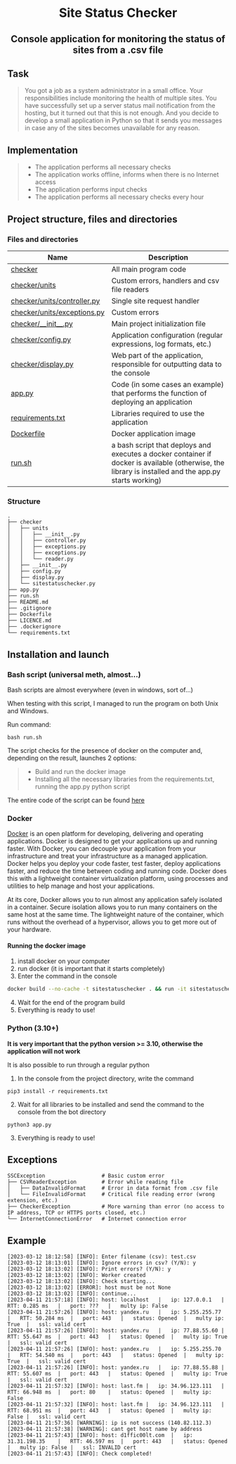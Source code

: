 <h1 align="center">Site Status Checker</h1>
<h2 align="center">Console application for monitoring the status of sites from a .csv file</h2>

## Task
> You got a job as a system administrator in a small office. Your responsibilities include monitoring the health of multiple sites. You have successfully set up a server status mail notification from the hosting, but it turned out that this is not enough. And you decide to develop a small application in Python so that it sends you messages in case any of the sites becomes unavailable for any reason.

## Implementation
> - The application performs all necessary checks
> - The application works offline, informs when there is no Internet access
> - The application performs input checks
> - The application performs all necessary checks every hour

## Project structure, files and directories

### Files and directories

| Name                                                       | Description                                                                                                                                           |
|------------------------------------------------------------|-------------------------------------------------------------------------------------------------------------------------------------------------------|
| [checker](checker)                                         | All main program code                                                                                                                                 |
| [checker/units](checker/units)                             | Custom errors, handlers and csv file readers                                                                                                          |
| [checker/units/controller.py](checker/units/controller.py) | Single site request handler                                                                                                                           |
| [checker/units/exceptions.py](checker/units/exceptions.py) | Custom errors                                                                                                                                         |
| [checker/&#95;&#95;init&#95;&#95;.py](checker/__init__.py) | Main project initialization file                                                                                                                      |
| [checker/config.py](checker/config.py)                     | Application configuration (regular expressions, log formats, etc.)                                                                                    |
| [checker/display.py](checker/display.py)                   | Web part of the application, responsible for outputting data to the console                                                                           |
| [app.py](app.py)                                           | Code (in some cases an example) that performs the function of deploying an application                                                                |
| [requirements.txt](requirements.txt)                       | Libraries required to use the application                                                                                                             |
| [Dockerfile](Dockerfile)                                   | Docker application image                                                                                                                              |
| [run.sh](run.sh)                                           | a bash script that deploys and executes a docker container if docker is available (otherwise, the library is installed and the app.py starts working) |

### Structure

```
.
├── checker
│   ├── units             
│   │   ├── __init__.py        
│   │   ├── controller.py
│   │   ├── exceptions.py
│   │   ├── exceptions.py
│   │   └── reader.py
│   ├── __init__.py
│   ├── config.py
│   ├── display.py
│   └── sitestatuschecker.py 
├── app.py
├── run.sh
├── README.md
├── .gitignore
├── Dockerfile
├── LICENCE.md
├── .dockerignore
└── requirements.txt
```

## Installation and launch
### Bash script (universal meth, almost...)

Bash scripts are almost everywhere (even in windows, sort of...)

When testing with this script, I managed to run the program on both Unix and Windows.

Run command:
```
bash run.sh
```

The script checks for the presence of docker on the computer and, depending on the result, launches 2 options:

> - Build and run the docker image
> - Installing all the necessary libraries from the requirements.txt, running the app.py python script

The entire code of the script can be found [here](run.sh)

### Docker
[Docker](https://www.docker.com)  is an open platform for developing, delivering and operating applications. Docker is designed to get your applications up and running faster. With Docker, you can decouple your application from your infrastructure and treat your infrastructure as a managed application. Docker helps you deploy your code faster, test faster, deploy applications faster, and reduce the time between coding and running code. Docker does this with a lightweight container virtualization platform, using processes and utilities to help manage and host your applications.

At its core, Docker allows you to run almost any application safely isolated in a container. Secure isolation allows you to run many containers on the same host at the same time. The lightweight nature of the container, which runs without the overhead of a hypervisor, allows you to get more out of your hardware.

#### Running the docker image
1. install docker on your computer
2. run docker (it is important that it starts completely)
3. Enter the command in the console
```bash
docker build --no-cache -t sitestatuschecker . && run -it sitestatuschecker
```
4. Wait for the end of the program build
5. Everything is ready to use!

### Python (3.10+)

__It is very important that the python version >= 3.10, otherwise the application will not work__

It is also possible to run through a regular python

1. In the console from the project directory, write the command
```
pip3 install -r requirements.txt
```
2. Wait for all libraries to be installed and send the command to the console from the bot directory
```
python3 app.py
```
3. Everything is ready to use!

## Exceptions

```
SSCException                  # Basic custom error
├── CSVReaderException        # Error while reading file         
│   ├── DataInvalidFormat     # Error in data format from .csv file  
│   └── FileInvalidFormat     # Critical file reading error (wrong extension, etc.)
├── CheckerException          # More warning than error (no access to IP address, TCP or HTTPS ports closed, etc.)
└── InternetConnectionError   # Internet connection error
```

## Example
```
[2023-03-12 18:12:58] [INFO]: Enter filename (csv): test.csv
[2023-03-12 18:13:01] [INFO]: Ignore errors in csv? (Y/N): y
[2023-03-12 18:13:02] [INFO]: Print errors? (Y/N): y
[2023-03-12 18:13:02] [INFO]: Worker created
[2023-03-12 18:13:02] [INFO]: Check starting...
[2023-03-12 18:13:02] [ERROR]: host must be not None
[2023-03-12 18:13:02] [INFO]: continue...
[2023-04-11 21:57:18] [INFO]: host: localhost	|	ip: 127.0.0.1	|	RTT: 0.285 ms	|	port: ???	|	multy ip: False
[2023-04-11 21:57:26] [INFO]: host: yandex.ru	|	ip: 5.255.255.77	|	RTT: 50.284 ms	|	port: 443	|	status: Opened	|	multy ip: True	|	ssl: valid cert
[2023-04-11 21:57:26] [INFO]: host: yandex.ru	|	ip: 77.88.55.60	|	RTT: 55.647 ms	|	port: 443	|	status: Opened	|	multy ip: True	|	ssl: valid cert
[2023-04-11 21:57:26] [INFO]: host: yandex.ru	|	ip: 5.255.255.70	|	RTT: 54.540 ms	|	port: 443	|	status: Opened	|	multy ip: True	|	ssl: valid cert
[2023-04-11 21:57:26] [INFO]: host: yandex.ru	|	ip: 77.88.55.88	|	RTT: 55.607 ms	|	port: 443	|	status: Opened	|	multy ip: True	|	ssl: valid cert
[2023-04-11 21:57:32] [INFO]: host: last.fm	|	ip: 34.96.123.111	|	RTT: 66.948 ms	|	port: 80	|	status: Opened	|	multy ip: False
[2023-04-11 21:57:32] [INFO]: host: last.fm	|	ip: 34.96.123.111	|	RTT: 68.951 ms	|	port: 443	|	status: Opened	|	multy ip: False	|	ssl: valid cert
[2023-04-11 21:57:36] [WARNING]: ip is not success (140.82.112.3)
[2023-04-11 21:57:38] [WARNING]: cant get host name by address
[2023-04-11 21:57:43] [INFO]: host: d1ffic00lt.com	|	ip: 31.31.198.35	|	RTT: 46.597 ms	|	port: 443	|	status: Opened	|	multy ip: False	|	ssl: INVALID cert
[2023-04-11 21:57:43] [INFO]: Check completed!
```